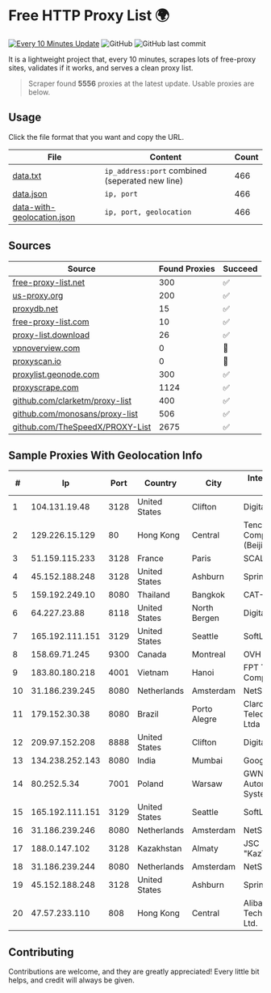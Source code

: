 
# Free HTTP Proxy List 🌍

[![Every 10 Minutes Update](https://github.com/mertguvencli/http-proxy-list/actions/workflows/main.yml/badge.svg?branch=main)](https://github.com/mertguvencli/http-proxy-list/actions/workflows/main.yml)
![GitHub](https://img.shields.io/github/license/mertguvencli/http-proxy-list)
![GitHub last commit](https://img.shields.io/github/last-commit/mertguvencli/http-proxy-list)

It is a lightweight project that, every 10 minutes, scrapes lots of free-proxy sites, validates if it works, and serves a clean proxy list.


> Scraper found **5556** proxies at the latest update. Usable proxies are below.

## Usage

Click the file format that you want and copy the URL.


|File|Content|Count|
|----|-------|-----|
|[data.txt](https://raw.githubusercontent.com/mertguvencli/http-proxy-list/main/proxy-list/data.txt)|`ip_address:port` combined (seperated new line)|466|
|[data.json](https://raw.githubusercontent.com/mertguvencli/http-proxy-list/main/proxy-list/data.json)|`ip, port`|466|
|[data-with-geolocation.json](https://raw.githubusercontent.com/mertguvencli/http-proxy-list/main/proxy-list/data-with-geolocation.json)|`ip, port, geolocation`|466|

## Sources

|Source|Found Proxies|Succeed|
|------|-------------|-------|
|[free-proxy-list.net](https://free-proxy-list.net)|300|✅|
|[us-proxy.org](https://www.us-proxy.org)|200|✅|
|[proxydb.net](http://proxydb.net)|15|✅|
|[free-proxy-list.com](https://free-proxy-list.com/?page=&port=&type%5B%5D=http&type%5B%5D=https&up_time=0&search=Search)|10|✅|
|[proxy-list.download](https://www.proxy-list.download/HTTP)|26|✅|
|[vpnoverview.com](https://vpnoverview.com/privacy/anonymous-browsing/free-proxy-servers)|0|🚫|
|[proxyscan.io](https://www.proxyscan.io)|0|🚫|
|[proxylist.geonode.com](https://proxylist.geonode.com/api/proxy-list?limit=300&page=1&sort_by=lastChecked&sort_type=desc&protocols=http,https)|300|✅|
|[proxyscrape.com](https://api.proxyscrape.com/v2/?request=displayproxies&protocol=http&timeout=10000&country=all&ssl=all&anonymity=all)|1124|✅|
|[github.com/clarketm/proxy-list](https://raw.githubusercontent.com/clarketm/proxy-list/master/proxy-list-raw.txt)|400|✅|
|[github.com/monosans/proxy-list](https://raw.githubusercontent.com/monosans/proxy-list/main/proxies/http.txt)|506|✅|
|[github.com/TheSpeedX/PROXY-List](https://raw.githubusercontent.com/TheSpeedX/PROXY-List/master/http.txt)|2675|✅|


## Sample Proxies With Geolocation Info

|#|Ip|Port|Country|City|Internet Service Provider|
|-|--|----|-------|----|-------------------------|
|1|104.131.19.48|3128|United States|Clifton|DigitalOcean, LLC|
|2|129.226.15.129|80|Hong Kong|Central|Tencent Cloud Computing (Beijing) Co|
|3|51.159.115.233|3128|France|Paris|SCALEWAY|
|4|45.152.188.248|3128|United States|Ashburn|Sprint|
|5|159.192.249.10|8080|Thailand|Bangkok|CAT-BB|
|6|64.227.23.88|8118|United States|North Bergen|DigitalOcean, LLC|
|7|165.192.111.151|3129|United States|Seattle|SoftLayer|
|8|158.69.71.245|9300|Canada|Montreal|OVH SAS|
|9|183.80.180.218|4001|Vietnam|Hanoi|FPT Telecom Company|
|10|31.186.239.245|8080|Netherlands|Amsterdam|NetSkope Inc|
|11|179.152.30.38|8080|Brazil|Porto Alegre|Claro NXT Telecomunicacoes Ltda|
|12|209.97.152.208|8888|United States|Clifton|DigitalOcean, LLC|
|13|134.238.252.143|8080|India|Mumbai|Google LLC|
|14|80.252.5.34|7001|Poland|Warsaw|GWNET Autonomus System|
|15|165.192.111.151|3129|United States|Seattle|SoftLayer|
|16|31.186.239.246|8080|Netherlands|Amsterdam|NetSkope Inc|
|17|188.0.147.102|3128|Kazakhstan|Almaty|JSC "KazTransCom"|
|18|31.186.239.244|8080|Netherlands|Amsterdam|NetSkope Inc|
|19|45.152.188.248|3128|United States|Ashburn|Sprint|
|20|47.57.233.110|808|Hong Kong|Central|Alibaba (US) Technology Co., Ltd.|



## Contributing

Contributions are welcome, and they are greatly appreciated! Every
little bit helps, and credit will always be given.

